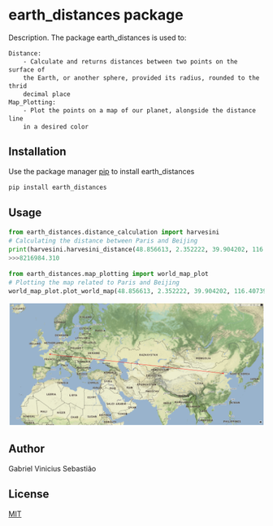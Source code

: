 # earth_distances package

Description. 
The package earth_distances is used to:

	Distance:
		- Calculate and returns distances between two points on the surface of
		the Earth, or another sphere, provided its radius, rounded to the thrid 
		decimal place
	Map_Plotting:	
		- Plot the points on a map of our planet, alongside the distance line
		in a desired color

## Installation

Use the package manager [pip](https://pip.pypa.io/en/stable/) to install earth_distances

```bash
pip install earth_distances
```

## Usage

```python
from earth_distances.distance_calculation import harvesini
# Calculating the distance between Paris and Beijing
print(harvesini.harvesini_distance(48.856613, 2.352222, 39.904202, 116.407394))
>>>8216984.310
```

```python
from earth_distances.map_plotting import world_map_plot
# Plotting the map related to Paris and Beijing 
world_map_plot.plot_world_map(48.856613, 2.352222, 39.904202, 116.407394)
```
![](https://raw.githubusercontent.com/gabedewitt/dio-bootcamps/main/Python%20para%20Cientistas%20de%20Dados/Desafio%20cria%C3%A7%C3%A3o%20de%20pacotes%20de%20processamento%20de%20imagens%20em%20Python/Screenshot_1.png)
## Author
Gabriel Vinicius Sebastião

## License
[MIT](https://choosealicense.com/licenses/mit/)